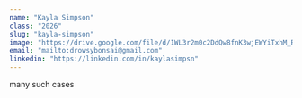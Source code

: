 ```yaml
---
name: "Kayla Simpson"
class: "2026"
slug: "kayla-simpson"
image: "https://drive.google.com/file/d/1WL3r2m0c2DdQw8fnK3wjEWYiTxhM_Roe/view?usp=drivesdk"
email: "mailto:drowsybonsai@gmail.com"
linkedin: "https://linkedin.com/in/kaylasimpsn"
---
```

many such cases